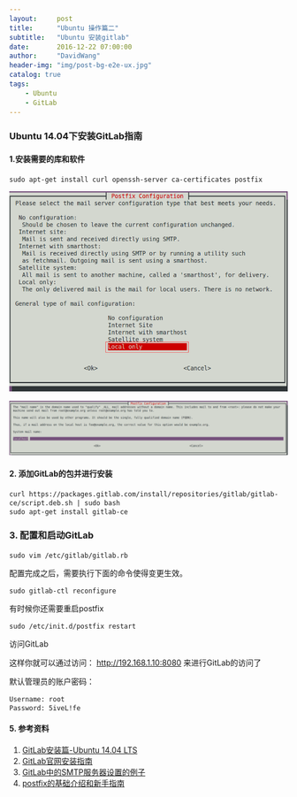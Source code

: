 ```yaml
---
layout:     post
title:      "Ubuntu 操作篇二"
subtitle:   "Ubuntu 安装gitlab"
date:       2016-12-22 07:00:00
author:     "DavidWang"
header-img: "img/post-bg-e2e-ux.jpg"
catalog: true
tags:
    - Ubuntu
    - GitLab
--- 
```


### Ubuntu 14.04下安装GitLab指南

#### 1.安装需要的库和软件

```
sudo apt-get install curl openssh-server ca-certificates postfix
```

![IMG](/img/in-post/gitlab_img1.png)   

![IMG](/img/in-post/gitlab_img2.png)   

#### 2. 添加GitLab的包并进行安装

```
curl https://packages.gitlab.com/install/repositories/gitlab/gitlab-ce/script.deb.sh | sudo bash
sudo apt-get install gitlab-ce
```

### 3. 配置和启动GitLab

```
sudo vim /etc/gitlab/gitlab.rb
```

配置完成之后，需要执行下面的命令使得变更生效。

```
sudo gitlab-ctl reconfigure
```

有时候你还需要重启postfix

```
sudo /etc/init.d/postfix restart
```

访问GitLab

这样你就可以通过访问： http://192.168.1.10:8080 来进行GitLab的访问了

默认管理员的账户密码：

```
Username: root
Password: 5iveL!fe
```

#### 5. 参考资料

1. [GitLab安装篇-Ubuntu 14.04 LTS](http://www.tuicool.com/articles/3uAzay)
2. [GitLab官网安装指南](https://about.gitlab.com/downloads/)
3. [GitLab中的SMTP服务器设置的例子](https://gitlab.com/gitlab-org/omnibus-gitlab/blob/master/doc/settings/smtp.md#examples)
4. [postfix的基础介绍和新手指南](http://wiki.ubuntu.org.cn/PostfixBasicSetupHowto)





